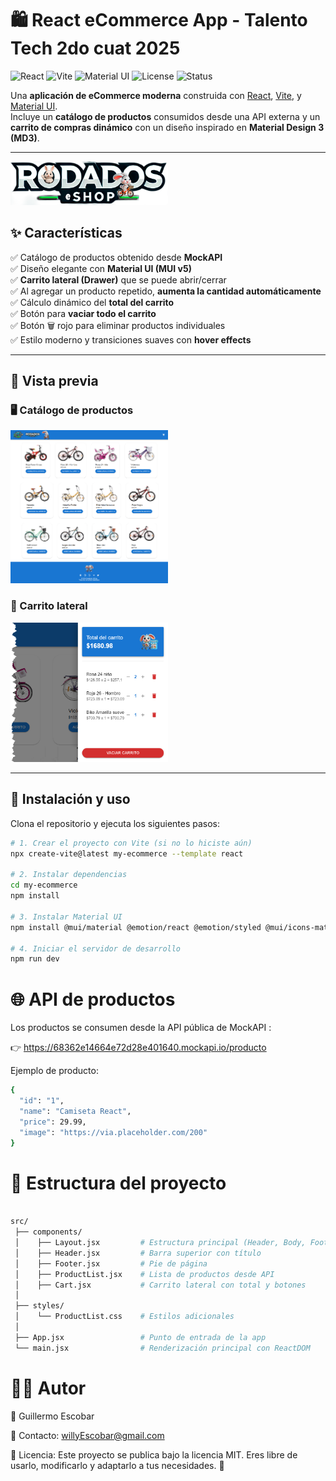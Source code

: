 # 🛍️ React eCommerce App - Talento Tech 2do cuat 2025

<img src="https://img.shields.io/badge/React-18.0-blue?logo=react" alt="React" />
<img src="https://img.shields.io/badge/Vite-5.0-646CFF?logo=vite&logoColor=white" alt="Vite" />
<img src="https://img.shields.io/badge/MUI-5.0-007FFF?logo=mui&logoColor=white" alt="Material UI" />
<img src="https://img.shields.io/badge/License-MIT-green" alt="License" />
<img src="https://img.shields.io/badge/Status-En%20desarrollo-orange" alt="Status" />

Una **aplicación de eCommerce moderna** construida con [React](https://reactjs.org/), [Vite](https://vitejs.dev/), y [Material UI](https://mui.com/).  
Incluye un **catálogo de productos** consumidos desde una API externa y un **carrito de compras dinámico** con un diseño inspirado en **Material Design 3 (MD3)**.  
<!-- ## 📑 Índice

- [✨ Características](#-características)
- [📸 Vista previa](#-vista-previa)
- [🚀 Instalación y uso](#-instalación-y-uso)
- [🌐 API de productos](#-api-de-productos)
- [📂 Estructura del proyecto](#-estructura-del-proyecto)
- [🧑‍💻 Autor](#-autor)
- [📝 Licencia](#-licencia) -->
---
<img src="./assets/image-5.png" alt="alt text" width="50%" />

## ✨ Características

✅ Catálogo de productos obtenido desde **MockAPI**  
✅ Diseño elegante con **Material UI (MUI v5)**  
✅ **Carrito lateral (Drawer)** que se puede abrir/cerrar  
✅ Al agregar un producto repetido, **aumenta la cantidad automáticamente**  
✅ Cálculo dinámico del **total del carrito**  
✅ Botón para **vaciar todo el carrito**  
✅ Botón 🗑️ rojo para eliminar productos individuales  
✅ Estilo moderno y transiciones suaves con **hover effects**

---

## 📸 Vista previa

### 🖥️ Catálogo de productos
<img src="./assets/image.png" alt="alt text" width="50%" />

### 🛒 Carrito lateral
<img src="./assets/image-2.png" alt="alt text" width="50%" />

---

## 🚀 Instalación y uso

Clona el repositorio y ejecuta los siguientes pasos:

```bash
# 1. Crear el proyecto con Vite (si no lo hiciste aún)
npx create-vite@latest my-ecommerce --template react

# 2. Instalar dependencias
cd my-ecommerce
npm install

# 3. Instalar Material UI
npm install @mui/material @emotion/react @emotion/styled @mui/icons-material

# 4. Iniciar el servidor de desarrollo
npm run dev
```

# 🌐 API de productos

Los productos se consumen desde la API pública de MockAPI
:

👉 https://68362e14664e72d28e401640.mockapi.io/producto

Ejemplo de producto:

```bash
{
  "id": "1",
  "name": "Camiseta React",
  "price": 29.99,
  "image": "https://via.placeholder.com/200"
}
```

# 📂 Estructura del proyecto

```bash

src/
 ├── components/
 │    ├── Layout.jsx         # Estructura principal (Header, Body, Footer, Sidebar)
 │    ├── Header.jsx         # Barra superior con título
 │    ├── Footer.jsx         # Pie de página
 │    ├── ProductList.jsx    # Lista de productos desde API
 │    ├── Cart.jsx           # Carrito lateral con total y botones
 │
 ├── styles/
 │    └── ProductList.css    # Estilos adicionales
 │
 ├── App.jsx                 # Punto de entrada de la app
 └── main.jsx                # Renderización principal con ReactDOM

```
# 🧑‍💻 Autor

👤 Guillermo Escobar

📧 Contacto: willyEscobar@gmail.com

<!-- 🌐 Portfolio: tu-portfolio.com -->

📝 Licencia: 
Este proyecto se publica bajo la licencia MIT.
Eres libre de usarlo, modificarlo y adaptarlo a tus necesidades. 🎉





